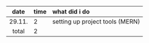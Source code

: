|  date  | time | what did i do                   |
| :----: | :--- | :------------------------------ |
| 29.11. | 2    | setting up project tools (MERN) |
| total  | 2    |                                 |
